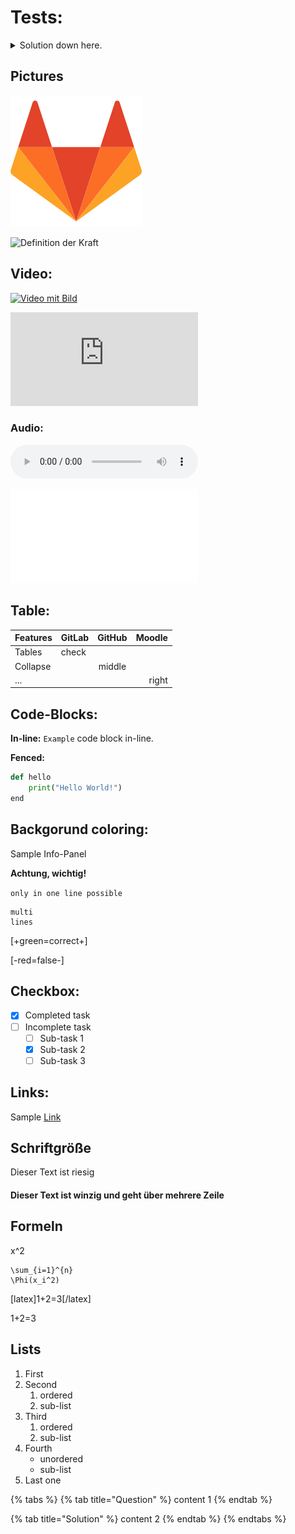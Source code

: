 # Tests:

<details>
  <summary markdown="span">Solution down here.</summary>

    Great, you found the solution!
</details>


## Pictures

![Markdown Logo](./../images/markdown_logo.png)

![Definition der Kraft](https://lx3.mint-kolleg.kit.edu/onlinekursphysik/html/1.3.1/Physikkurs/kraefte_definitionmessung/images/WaageGGundnGG.png)

## Video:

[![Video mit Bild](https://lx3.mint-kolleg.kit.edu/onlinekursphysik/html/1.3.1/Physikkurs/kraefte_definitionmessung/images/WaageGGundnGG.png)](https://media.bibliothek.kit.edu/world/2020/DIVA-2020-436_mp4.mp4)

<iframe src="https://media.bibliothek.kit.edu/world/2020/DIVA-2020-436_mp4.mp4" frameborder="0" allowfullscreen="true"> </iframe>

### Audio:

![GitLab sample audio](./../images/markdown_audio.mp3)

<iframe src="../images/markdown_audio.mp3" frameborder="0" allowfullscreen="true"> </iframe>

## Table:

| Features | GitLab | GitHub | Moodle |
| :--- | :--- | :---: | ---: |
| Tables | check |  |  |
| Collapse |  | middle |  |
| ... |  |  | right |

## Code-Blocks:

**In-line:** `Example` code block in-line.

**Fenced:**

```python
def hello
    print("Hello World!")
end
```

## Backgorund coloring:

 Sample Info-Panel

 **Achtung, wichtig!**

`only in one line possible`

```text
multi
lines
```

\[+green=correct+\]

\[-red=false-\]

## Checkbox:

* [x] Completed task
* [ ] Incomplete task
  * [ ] Sub-task 1
  * [x] Sub-task 2
  * [ ] Sub-task 3

## Links:

Sample [Link](https://www.youtube.com/embed/enMumwvLAug)

## Schriftgröße

 Dieser Text ist riesig

####  Dieser Text ist winzig und geht über mehrere Zeile

## Formeln

x^2

```text
\sum_{i=1}^{n}
\Phi(x_i^2)
```

\[latex\]1+2=3\[/latex\]

1+2=3

## Lists

1. First
2. Second
   1. ordered
   2. sub-list
3. Third
   1. ordered
   2. sub-list
4. Fourth
   * unordered
   * sub-list
5. Last one

{% tabs %}
{% tab title="Question" %}
content 1
{% endtab %}

{% tab title="Solution" %}
content 2
{% endtab %}
{% endtabs %}

<script src="https://h5p.org/sites/all/modules/h5p/library/js/h5p-resizer.js" charset="UTF-8"></script>
